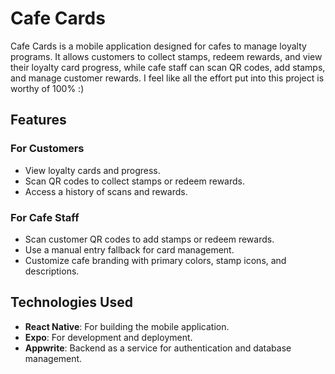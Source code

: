 # Cafe Cards

Cafe Cards is a mobile application designed for cafes to manage loyalty programs. It allows customers to collect stamps, redeem rewards, and view their loyalty card progress, while cafe staff can scan QR codes, add stamps, and manage customer rewards. I feel like all the effort put into this project is worthy of 100% :)

## Features

### For Customers

- View loyalty cards and progress.
- Scan QR codes to collect stamps or redeem rewards.
- Access a history of scans and rewards.

### For Cafe Staff

- Scan customer QR codes to add stamps or redeem rewards.
- Use a manual entry fallback for card management.
- Customize cafe branding with primary colors, stamp icons, and descriptions.

## Technologies Used

- **React Native**: For building the mobile application.
- **Expo**: For development and deployment.
- **Appwrite**: Backend as a service for authentication and database management.
